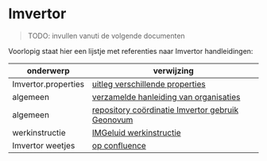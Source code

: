# Imvertor

>
> TODO: invullen vanuti de volgende documenten
>

Voorlopig staat hier een lijstje met referenties naar Imvertor handleidingen:

| onderwerp           | verwijzing                                                                                                                    |
| ------------------- | ----------------------------------------------------------------------------------------------------------------------------- |
| Imvertor.properties | [uitleg verschillende properties](https://imvertor.armatiek.nl/imvertor-executor/dashboard/wiki?key=info-IMVERTORCONFIG-PROP) |
| algemeen            | [verzamelde hanleiding van organisaties](https://vng-realisatie.github.io/Model-Driven-Design-Documentatie/)                  |
| algemeen            | [repository coördinatie Imvertor gebruik Geonovum](https://github.com/Geonovum/imvertor)                                      |
| werkinstructie      | [IMGeluid werkinstructie](https://geonovum.atlassian.net/l/cp/Fi0U9bCk)                                                       |
| Imvertor weetjes    | [op confluence](https://geonovum.atlassian.net/l/cp/2iwpfavy)                                                                 |

